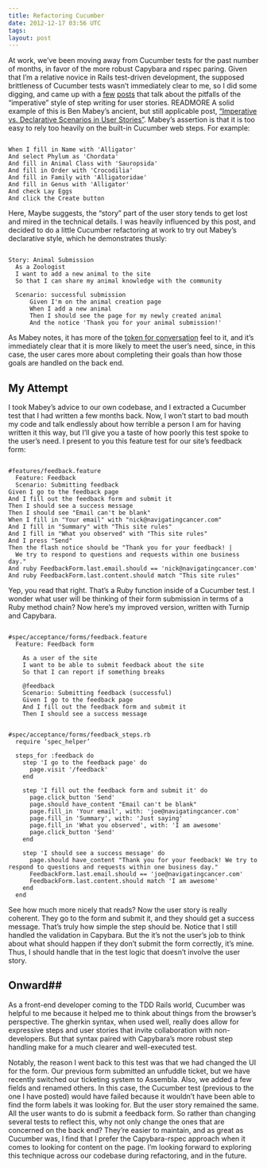 ```yaml
---
title: Refactoring Cucumber
date: 2012-12-17 03:56 UTC
tags:
layout: post
---
```


At work, we’ve been moving away from Cucumber tests for the past number of months, in favor of the more robust Capybara and rspec paring. Given that I’m a relative novice in Rails test-driven development, the supposed brittleness of Cucumber tests wasn’t immediately clear to me, so I did some digging, and came up with a [few](http://aslakhellesoy.com/post/11055981222/the-training-wheels-came-off) [posts](http://benmabey.com/2008/05/19/imperative-vs-declarative-scenarios-in-user-stories.html) that talk about the pitfalls of the “imperative” style of step writing for user stories. READMORE A solid example of this is Ben Mabey’s ancient, but still applicable post, [“Imperative vs. Declarative Scenarios in User Stories”](http://benmabey.com/2008/05/19/imperative-vs-declarative-scenarios-in-user-stories.html). Mabey’s assertion is that it is too easy to rely too heavily on the built-in Cucumber web steps. For example:

<pre><code>
When I fill in Name with 'Alligator'
And select Phylum as 'Chordata'
And fill in Animal Class with 'Sauropsida'
And fill in Order with 'Crocodilia'
And fill in Family with 'Alligatoridae'
And fill in Genus with 'Alligator'
And check Lay Eggs
And click the Create button
</code></pre>

Here, Maybe suggests, the “story” part of the user story tends to get lost and mired in the technical details. I was heavily influenced by this post, and decided to do a little Cucumber refactoring at work to try out Mabey’s declarative style, which he demonstrates thusly:

<pre><code>
Story: Animal Submission
  As a Zoologist
  I want to add a new animal to the site
  So that I can share my animal knowledge with the community

  Scenario: successful submission
      Given I'm on the animal creation page
      When I add a new animal
      Then I should see the page for my newly created animal
      And the notice 'Thank you for your animal submission!'
</code></pre>

As Mabey notes, it has more of the [token for conversation](http://www.jbrains.ca/permalink/user-stories-a-ticket-for-a-conversation) feel to it, and it’s immediately clear that it is more likely to meet the user’s need, since, in this case, the user cares more about completing their goals than how those goals are handled on the back end.

## My Attempt

I took Mabey’s advice to our own codebase, and I extracted a Cucumber test that I had written a few months back. Now, I won’t start to bad mouth my code and talk endlessly about how terrible a person I am for having written it this way, but I’ll give you a taste of how poorly this test spoke to the user’s need. I present to you this feature test for our site’s feedback form:

<pre><code>
#features/feedback.feature
  Feature: Feedback
  Scenario: Submitting feedback
Given I go to the feedback page
And I fill out the feedback form and submit it
Then I should see a success message
Then I should see "Email can't be blank"
When I fill in "Your email" with "nick@navigatingcancer.com"
And I fill in "Summary" with "This site rules"
And I fill in "What you observed" with "This site rules"
And I press "Send"
Then the flash notice should be "Thank you for your feedback! |
  We try to respond to questions and requests within one business day."
And ruby FeedbackForm.last.email.should == 'nick@navigatingcancer.com'
And ruby FeedbackForm.last.content.should match "This site rules"
</code></pre>

Yep, you read that right. That’s a Ruby function inside of a Cucumber test. I wonder what user will be thinking of their form submission in terms of a Ruby method chain? Now here’s my improved version, written with Turnip and Capybara.

<pre><code>
#spec/acceptance/forms/feedback.feature
  Feature: Feedback form

	As a user of the site
  	I want to be able to submit feedback about the site
  	So that I can report if something breaks

	@feedback
 	Scenario: Submitting feedback (successful)
    Given I go to the feedback page
    And I fill out the feedback form and submit it
    Then I should see a success message
</code></pre>

<pre><code>
#spec/acceptance/forms/feedback_steps.rb
  require ‘spec_helper’

  steps_for :feedback do
    step 'I go to the feedback page' do
      page.visit '/feedback'
    end

    step 'I fill out the feedback form and submit it' do
      page.click_button 'Send'
      page.should have_content "Email can't be blank"
      page.fill_in 'Your email', with: 'joe@navigatingcancer.com'
      page.fill_in 'Summary', with: 'Just saying'
      page.fill_in 'What you observed', with: 'I am awesome'
      page.click_button 'Send'
    end

    step 'I should see a success message' do
      page.should have_content "Thank you for your feedback! We try to respond to questions and requests within one business day."
      FeedbackForm.last.email.should == 'joe@navigatingcancer.com'
      FeedbackForm.last.content.should match 'I am awesome'
    end
  end
</code></pre>

See how much more nicely that reads? Now the user story is really coherent. They go to the form and submit it, and they should get a success message. That’s truly how simple the step should be. Notice that I still handled the validation in Capybara. But the it’s not the user’s job to think about what should happen if they don’t submit the form correctly, it’s mine. Thus, I should handle that in the test logic that doesn’t involve the user story.

## Onward##

As a front-end developer coming to the TDD Rails world, Cucumber was helpful to me because it helped me to think about things from the browser’s perspective. The gherkin syntax, when used well, really does allow for expressive steps and user stories that invite collaboration with non-developers. But that syntax paired with Capybara’s more robust step handling make for a much clearer and well-executed test.

Notably, the reason I went back to this test was that we had changed the UI for the form. Our previous form submitted an unfuddle ticket, but we have recently switched our ticketing system to Assembla. Also, we added a few fields and renamed others. In this case, the Cucumber test (previous to the one I have posted) would have failed because it wouldn’t have been able to find the form labels it was looking for. But the user story remained the same. All the user wants to do is submit a feedback form. So rather than changing several tests to reflect this, why not only change the ones that are concerned on the back end? They’re easier to maintain, and as great as Cucumber was, I find that I prefer the Capybara-rspec approach when it comes to looking for content on the page. I’m looking forward to exploring this technique across our codebase during refactoring, and in the future.


